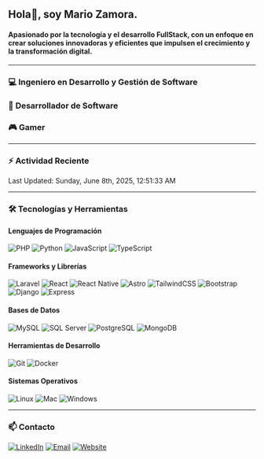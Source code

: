 ## Hola👋, soy Mario Zamora.

#### Apasionado por la tecnología y el desarrollo FullStack, con un enfoque en crear soluciones innovadoras y eficientes que impulsen el crecimiento y la transformación digital.

---

### :computer: **Ingeniero en Desarrollo y Gestión de Software**
### :pencil: **Desarrollador de Software**
### :video_game: **Gamer**

---

### :zap: Actividad Reciente
<!--RECENT_ACTIVITY:start-->
<!--RECENT_ACTIVITY:end-->

<!--RECENT_ACTIVITY:last_update-->
Last Updated: Sunday, June 8th, 2025, 12:51:33 AM
<!--RECENT_ACTIVITY:last_update_end-->

---

### :hammer_and_wrench: **Tecnologías y Herramientas**

#### Lenguajes de Programación
![PHP](https://img.shields.io/badge/PHP-777BB4?style=for-the-badge&logo=php&logoColor=white)
![Python](https://img.shields.io/badge/Python-3776AB?style=for-the-badge&logo=python&logoColor=white)
![JavaScript](https://img.shields.io/badge/JavaScript-F7DF1E?style=for-the-badge&logo=javascript&logoColor=black)
![TypeScript](https://img.shields.io/badge/TypeScript-3178C6?style=for-the-badge&logo=typescript&logoColor=white)

#### Frameworks y Librerías
![Laravel](https://img.shields.io/badge/Laravel-FF2D20?style=for-the-badge&logo=laravel&logoColor=white)
![React](https://img.shields.io/badge/React-61DAFB?style=for-the-badge&logo=react&logoColor=black)
![React Native](https://img.shields.io/badge/React_Native-61DAFB?style=for-the-badge&logo=react&logoColor=black)
![Astro](https://img.shields.io/badge/Astro-FF5D01?style=for-the-badge&logo=astro&logoColor=white)
![TailwindCSS](https://img.shields.io/badge/Tailwind_CSS-38B2AC?style=for-the-badge&logo=tailwind-css&logoColor=white)
![Bootstrap](https://img.shields.io/badge/Bootstrap-7952B3?style=for-the-badge&logo=bootstrap&logoColor=white)
![Django](https://img.shields.io/badge/Django-092E20?style=for-the-badge&logo=django&logoColor=white)
![Express](https://img.shields.io/badge/Express-000000?style=for-the-badge&logo=express&logoColor=white)

#### Bases de Datos
![MySQL](https://img.shields.io/badge/MySQL-4479A1?style=for-the-badge&logo=mysql&logoColor=white)
![SQL Server](https://img.shields.io/badge/SQL_Server-CC2927?style=for-the-badge&logo=microsoft-sql-server&logoColor=white)
![PostgreSQL](https://img.shields.io/badge/PostgreSQL-4169E1?style=for-the-badge&logo=postgresql&logoColor=white)
![MongoDB](https://img.shields.io/badge/MongoDB-47A248?style=for-the-badge&logo=mongodb&logoColor=white)

#### Herramientas de Desarrollo
![Git](https://img.shields.io/badge/Git-F05032?style=for-the-badge&logo=git&logoColor=white)
![Docker](https://img.shields.io/badge/Docker-2496ED?style=for-the-badge&logo=docker&logoColor=white)

#### Sistemas Operativos
![Linux](https://img.shields.io/badge/Linux-FCC624?style=for-the-badge&logo=linux&logoColor=black)
![Mac](https://img.shields.io/badge/macOS-000000?style=for-the-badge&logo=apple&logoColor=white)
![Windows](https://img.shields.io/badge/Windows-0078D6?style=for-the-badge&logo=windows&logoColor=white)

---

### :mailbox: **Contacto**
[![LinkedIn](https://img.shields.io/badge/LinkedIn-0077B5?style=for-the-badge&logo=linkedin&logoColor=white)](https://www.linkedin.com/in/mario-zamora-b4bb07224)
[![Email](https://img.shields.io/badge/Email-D14836?style=for-the-badge&logo=gmail&logoColor=white)](mailto:mariozamora5126@gmail.com)
[![Website](https://img.shields.io/badge/Website-FF7139?style=for-the-badge&logo=google-chrome&logoColor=white)](https://mellow-puffpuff-8b5745.netlify.app/#skill)
